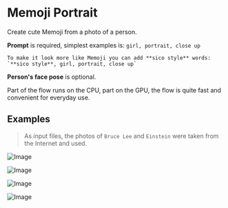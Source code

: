 # Memoji Portrait

Create cute Memoji from a photo of a person.

**Prompt** is required, simplest examples is: `girl, portrait, close up`

    To make it look more like Memoji you can add **sico style** words:
    `**sico style**, girl, portrait, close up`

**Person's face pose** is optional.

Part of the flow runs on the CPU, part on the GPU, the flow is quite fast and convenient for everyday use.

## Examples

> As input files, the photos of `Bruce Lee` and `Einstein` were taken from the Internet and used.

![Image](../FlowsResults/MemojiPortrait_1.png)

![Image](../FlowsResults/MemojiPortrait_2.png)

![Image](../FlowsResults/MemojiPortrait_3.png)

![Image](../FlowsResults/MemojiPortrait_4.png)

